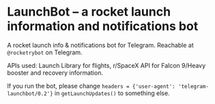 # LaunchBot – a rocket launch information and notifications bot
A rocket launch info & notifications bot for Telegram. Reachable at `@rocketrybot` on Telegram.

APIs used: Launch Library for flights, r/SpaceX API for Falcon 9/Heavy booster and recovery information.

If you run the bot, please change `headers = {'user-agent': 'telegram-launchbot/0.2'}` in `getLaunchUpdates()` to something else.
